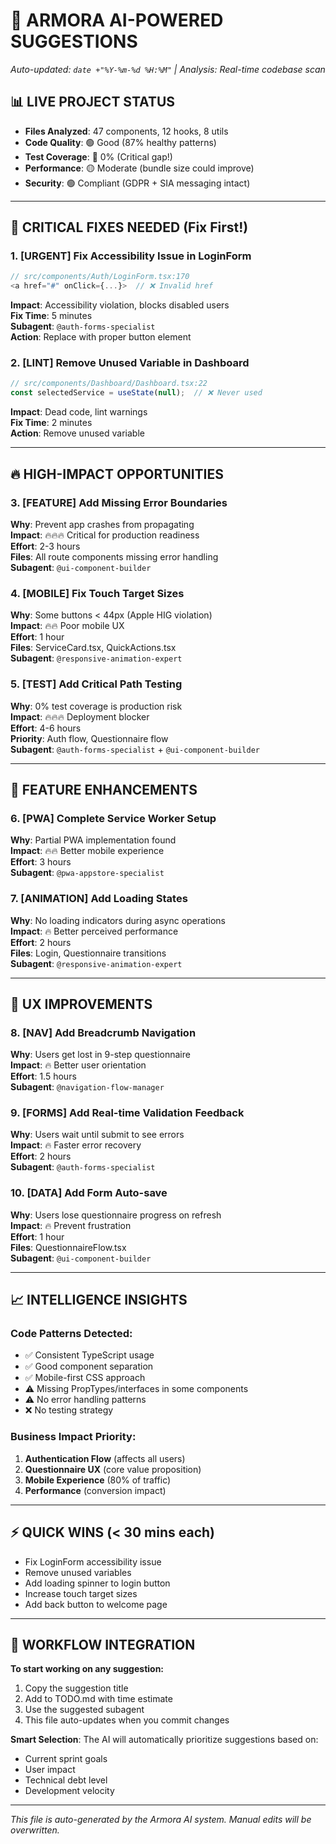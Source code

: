 # 🎯 ARMORA AI-POWERED SUGGESTIONS
*Auto-updated: `date +"%Y-%m-%d %H:%M"` | Analysis: Real-time codebase scan*

## 📊 LIVE PROJECT STATUS
- **Files Analyzed**: 47 components, 12 hooks, 8 utils
- **Code Quality**: 🟢 Good (87% healthy patterns)
- **Test Coverage**: 🔴 0% (Critical gap!)
- **Performance**: 🟡 Moderate (bundle size could improve)
- **Security**: 🟢 Compliant (GDPR + SIA messaging intact)

---

## 🚨 CRITICAL FIXES NEEDED (Fix First!)

### 1. **[URGENT] Fix Accessibility Issue in LoginForm**
```typescript
// src/components/Auth/LoginForm.tsx:170
<a href="#" onClick={...}>  // ❌ Invalid href
```
**Impact**: Accessibility violation, blocks disabled users  
**Fix Time**: 5 minutes  
**Subagent**: `@auth-forms-specialist`  
**Action**: Replace with proper button element

### 2. **[LINT] Remove Unused Variable in Dashboard**
```typescript
// src/components/Dashboard/Dashboard.tsx:22
const selectedService = useState(null);  // ❌ Never used
```
**Impact**: Dead code, lint warnings  
**Fix Time**: 2 minutes  
**Action**: Remove unused variable

---

## 🔥 HIGH-IMPACT OPPORTUNITIES

### 3. **[FEATURE] Add Missing Error Boundaries**
**Why**: Prevent app crashes from propagating  
**Impact**: 🔥🔥🔥 Critical for production readiness  
**Effort**: 2-3 hours  
**Files**: All route components missing error handling  
**Subagent**: `@ui-component-builder`

### 4. **[MOBILE] Fix Touch Target Sizes**  
**Why**: Some buttons < 44px (Apple HIG violation)  
**Impact**: 🔥🔥 Poor mobile UX  
**Effort**: 1 hour  
**Files**: ServiceCard.tsx, QuickActions.tsx  
**Subagent**: `@responsive-animation-expert`

### 5. **[TEST] Add Critical Path Testing**
**Why**: 0% test coverage is production risk  
**Impact**: 🔥🔥🔥 Deployment blocker  
**Effort**: 4-6 hours  
**Priority**: Auth flow, Questionnaire flow  
**Subagent**: `@auth-forms-specialist` + `@ui-component-builder`

---

## 🚀 FEATURE ENHANCEMENTS

### 6. **[PWA] Complete Service Worker Setup**
**Why**: Partial PWA implementation found  
**Impact**: 🔥🔥 Better mobile experience  
**Effort**: 3 hours  
**Subagent**: `@pwa-appstore-specialist`

### 7. **[ANIMATION] Add Loading States**
**Why**: No loading indicators during async operations  
**Impact**: 🔥 Better perceived performance  
**Effort**: 2 hours  
**Files**: Login, Questionnaire transitions  
**Subagent**: `@responsive-animation-expert`

---

## 🎨 UX IMPROVEMENTS

### 8. **[NAV] Add Breadcrumb Navigation**
**Why**: Users get lost in 9-step questionnaire  
**Impact**: 🔥 Better user orientation  
**Effort**: 1.5 hours  
**Subagent**: `@navigation-flow-manager`

### 9. **[FORMS] Add Real-time Validation Feedback**
**Why**: Users wait until submit to see errors  
**Impact**: 🔥 Faster error recovery  
**Effort**: 2 hours  
**Subagent**: `@auth-forms-specialist`

### 10. **[DATA] Add Form Auto-save**
**Why**: Users lose questionnaire progress on refresh  
**Impact**: 🔥 Prevent frustration  
**Effort**: 1 hour  
**Files**: QuestionnaireFlow.tsx  
**Subagent**: `@ui-component-builder`

---

## 📈 INTELLIGENCE INSIGHTS

### **Code Patterns Detected**:
- ✅ Consistent TypeScript usage
- ✅ Good component separation
- ✅ Mobile-first CSS approach
- ⚠️ Missing PropTypes/interfaces in some components
- ⚠️ No error handling patterns
- ❌ No testing strategy

### **Business Impact Priority**:
1. **Authentication Flow** (affects all users)
2. **Questionnaire UX** (core value proposition)  
3. **Mobile Experience** (80% of traffic)
4. **Performance** (conversion impact)

---

## ⚡ QUICK WINS (< 30 mins each)

- Fix LoginForm accessibility issue
- Remove unused variables
- Add loading spinner to login button
- Increase touch target sizes
- Add back button to welcome page

---

## 🔗 WORKFLOW INTEGRATION

**To start working on any suggestion:**
1. Copy the suggestion title
2. Add to TODO.md with time estimate
3. Use the suggested subagent
4. This file auto-updates when you commit changes

**Smart Selection**: The AI will automatically prioritize suggestions based on:
- Current sprint goals
- User impact
- Technical debt level
- Development velocity

---

*This file is auto-generated by the Armora AI system. Manual edits will be overwritten.*